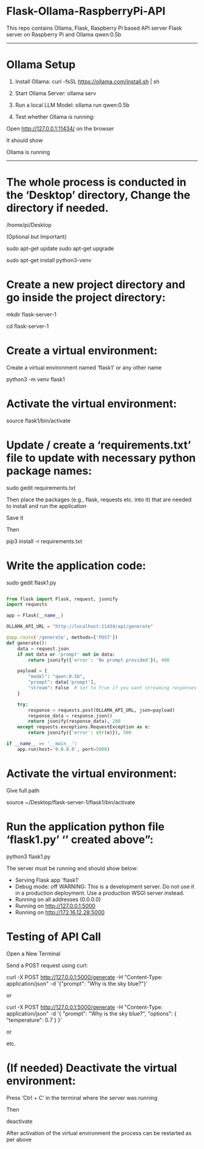 # Flask-Ollama-RaspberryPi-API
This repo contains Ollama, Flask, Raspberry Pi based API server 
Flask server on Raspberry Pi and Ollama qwen:0.5b



*********************************************************************************************** 

# Ollama Setup

1.	Install Ollama: curl -fsSL https://ollama.com/install.sh | sh

2.	Start Ollama Server: ollama serv

3.	Run a local LLM Model: ollama run qwen:0.5b

4.	Test whether Ollama is running:

Open http://127.0.0.1:11434/  on the browser

It should show

Ollama is running

***********************************************************************************************

# The whole process is conducted in the ‘Desktop’ directory, Change the directory if needed.

/home/pi/Desktop


(Optional but Important)

sudo apt-get update
sudo apt-get upgrade

sudo apt-get install python3-venv


# Create a new project directory and go inside the project directory:


mkdir flask-server-1

cd flask-server-1


# Create a virtual environment:

Create a virtual environment named ‘flask1’ or any other name 


python3 -m venv flask1


# Activate the virtual environment:


source flask1/bin/activate

# Update / create a ‘requirements.txt’ file to update with necessary python package names:

sudo gedit requirements.txt

Then place the packages (e.g., flask, requests etc. into it) that are needed to install and run the application

Save it

Then 

pip3 install -r requirements.txt



# Write the application code: 

sudo gedit flask1.py


```python

from flask import Flask, request, jsonify
import requests

app = Flask(__name__)

OLLAMA_API_URL = "http://localhost:11434/api/generate"

@app.route('/generate', methods=['POST'])
def generate():
    data = request.json
    if not data or 'prompt' not in data:
        return jsonify({'error': 'No prompt provided'}), 400

    payload = {
        "model": "qwen:0.5b",
        "prompt": data['prompt'],
        "stream": False  # Set to True if you want streaming responses
    }

    try:
        response = requests.post(OLLAMA_API_URL, json=payload)
        response_data = response.json()
        return jsonify(response_data), 200
    except requests.exceptions.RequestException as e:
        return jsonify({'error': str(e)}), 500

if __name__ == '__main__':
    app.run(host='0.0.0.0', port=5000)
```


# Activate the virtual environment:

 Give full path

source ~/Desktop/flask-server-1/flask1/bin/activate


# Run the application python file ‘flask1.py’ ‘’ created above”:

python3 flask1.py


The server must be running and should show below:


* Serving Flask app 'flask1'
 * Debug mode: off
WARNING: This is a development server. Do not use it in a production deployment. Use a production WSGI server instead.
 * Running on all addresses (0.0.0.0)
 * Running on http://127.0.0.1:5000
 * Running on http://172.16.12.28:5000








# Testing of API Call

Open a New Terminal

Send a POST request using curl:

curl -X POST http://127.0.0.1:5000/generate -H "Content-Type: application/json" -d '{"prompt": "Why is the sky blue?"}'

or

curl -X POST http://127.0.0.1:5000/generate -H "Content-Type: application/json" -d '{
  "prompt": "Why is the sky blue?",
  "options": {
    "temperature": 0.7
  }
}'

or

etc.


# (If needed) Deactivate the virtual environment:

Press ‘Ctrl + C’ in the terminal where the server was running

Then 

deactivate


After activation of the virtual environment the process can be restarted as per above
